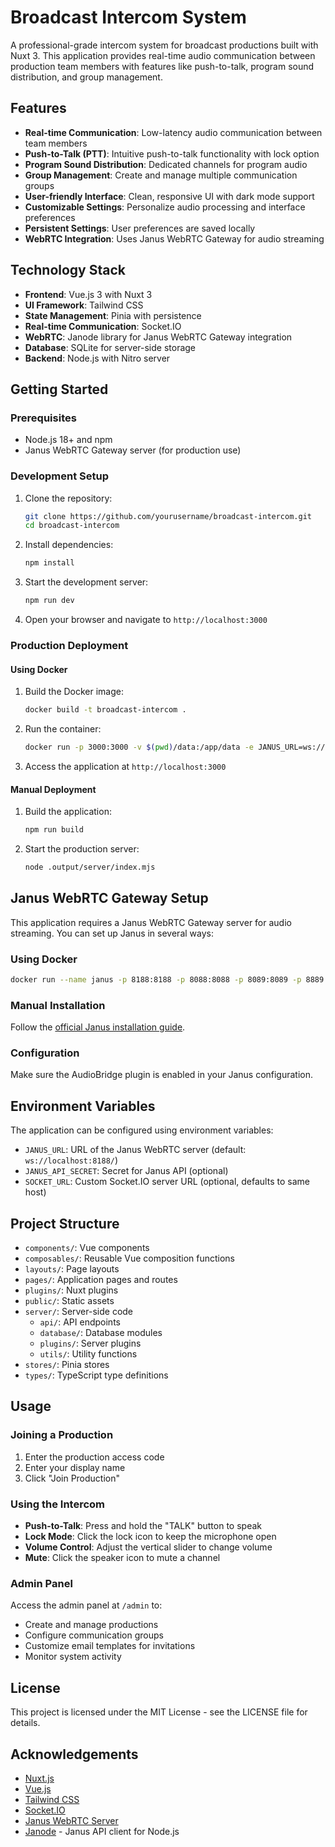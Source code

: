 # Broadcast Intercom System

A professional-grade intercom system for broadcast productions built with Nuxt 3. This application provides real-time audio communication between production team members with features like push-to-talk, program sound distribution, and group management.

## Features

- **Real-time Communication**: Low-latency audio communication between team members
- **Push-to-Talk (PTT)**: Intuitive push-to-talk functionality with lock option
- **Program Sound Distribution**: Dedicated channels for program audio
- **Group Management**: Create and manage multiple communication groups
- **User-friendly Interface**: Clean, responsive UI with dark mode support
- **Customizable Settings**: Personalize audio processing and interface preferences
- **Persistent Settings**: User preferences are saved locally
- **WebRTC Integration**: Uses Janus WebRTC Gateway for audio streaming

## Technology Stack

- **Frontend**: Vue.js 3 with Nuxt 3
- **UI Framework**: Tailwind CSS
- **State Management**: Pinia with persistence
- **Real-time Communication**: Socket.IO
- **WebRTC**: Janode library for Janus WebRTC Gateway integration
- **Database**: SQLite for server-side storage
- **Backend**: Node.js with Nitro server

## Getting Started

### Prerequisites

- Node.js 18+ and npm
- Janus WebRTC Gateway server (for production use)

### Development Setup

1. Clone the repository:
   ```bash
   git clone https://github.com/yourusername/broadcast-intercom.git
   cd broadcast-intercom
   ```

2. Install dependencies:
   ```bash
   npm install
   ```

3. Start the development server:
   ```bash
   npm run dev
   ```

4. Open your browser and navigate to `http://localhost:3000`

### Production Deployment

#### Using Docker

1. Build the Docker image:
   ```bash
   docker build -t broadcast-intercom .
   ```

2. Run the container:
   ```bash
   docker run -p 3000:3000 -v $(pwd)/data:/app/data -e JANUS_URL=ws://your-janus-server:8188/ broadcast-intercom
   ```

3. Access the application at `http://localhost:3000`

#### Manual Deployment

1. Build the application:
   ```bash
   npm run build
   ```

2. Start the production server:
   ```bash
   node .output/server/index.mjs
   ```

## Janus WebRTC Gateway Setup

This application requires a Janus WebRTC Gateway server for audio streaming. You can set up Janus in several ways:

### Using Docker

```bash
docker run --name janus -p 8188:8188 -p 8088:8088 -p 8089:8089 -p 8889:8889 -p 8000:8000 -p 7088:7088 -p 7089:7089 canyan/janus-gateway
```

### Manual Installation

Follow the [official Janus installation guide](https://janus.conf.meetecho.com/docs/install.html).

### Configuration

Make sure the AudioBridge plugin is enabled in your Janus configuration.

## Environment Variables

The application can be configured using environment variables:

- `JANUS_URL`: URL of the Janus WebRTC server (default: `ws://localhost:8188/`)
- `JANUS_API_SECRET`: Secret for Janus API (optional)
- `SOCKET_URL`: Custom Socket.IO server URL (optional, defaults to same host)

## Project Structure

- `components/`: Vue components
- `composables/`: Reusable Vue composition functions
- `layouts/`: Page layouts
- `pages/`: Application pages and routes
- `plugins/`: Nuxt plugins
- `public/`: Static assets
- `server/`: Server-side code
  - `api/`: API endpoints
  - `database/`: Database modules
  - `plugins/`: Server plugins
  - `utils/`: Utility functions
- `stores/`: Pinia stores
- `types/`: TypeScript type definitions

## Usage

### Joining a Production

1. Enter the production access code
2. Enter your display name
3. Click "Join Production"

### Using the Intercom

- **Push-to-Talk**: Press and hold the "TALK" button to speak
- **Lock Mode**: Click the lock icon to keep the microphone open
- **Volume Control**: Adjust the vertical slider to change volume
- **Mute**: Click the speaker icon to mute a channel

### Admin Panel

Access the admin panel at `/admin` to:

- Create and manage productions
- Configure communication groups
- Customize email templates for invitations
- Monitor system activity

## License

This project is licensed under the MIT License - see the LICENSE file for details.

## Acknowledgements

- [Nuxt.js](https://nuxt.com/)
- [Vue.js](https://vuejs.org/)
- [Tailwind CSS](https://tailwindcss.com/)
- [Socket.IO](https://socket.io/)
- [Janus WebRTC Server](https://janus.conf.meetecho.com/)
- [Janode](https://github.com/meetecho/janode) - Janus API client for Node.js